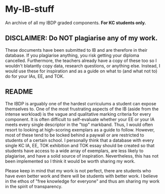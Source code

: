 # My-IB-stuff
An archive of all my IBDP graded components. **For KC students only.**

## DISCLAIMER: Do **NOT** plagiarise any of my work. 

These documents have been submitted to IB and are therefore in their database. If you plagiarise anything, you risk getting your diploma cancelled. Furthermore, the teachers already have a copy of these too so I wouldn't blatantly copy data, research questions, or anything else. Instead, I would use these for inspiration and as a guide on what to (and what not to) do for your IAs, EE, and TOK.

## README
The IBDP is arguably one of the hardest curriculums a student can expose themselves to. One of the most frustrating aspects of the IB (aside from the intense workload) is the vague and qualitative marking criteria for every component. It is often difficult to self-evaluate whether your EE or your IA meets every single descriptor in the "top" markband. Thus, I would often resort to looking at high-scoring exemplars as a guide to follow. However, most of these tend to be locked behind a paywall or are restricted to students of a certain school. I personally think that a database with every single KC IA, EE, TOK exhibition and TOK essay should be created so that students have access to a wide array of exemplars, are less likely to plagiarise, and have a solid source of inspiration. Nevertheless, this has not been implemented so I think it would be worth sharing my work.

Please keep in mind that my work is not perfect, there are students who have even better work and there will be students with better work. I believe in the ethos of "free knowledge for everyone" and thus am sharing my work in the spirit of transparency.
